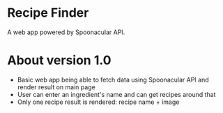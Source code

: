 # Recipe Finder
A web app powered by Spoonacular API.

# About version 1.0
- Basic web app being able to fetch data using Spoonacular API and render result on main page
- User can enter an ingredient's name and can get recipes around that
- Only one recipe result is rendered: recipe name + image
